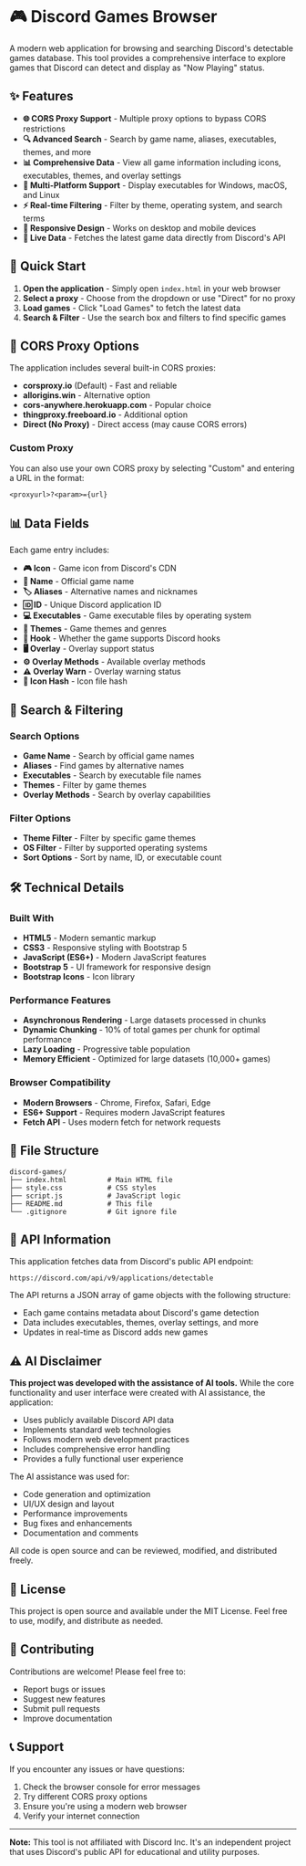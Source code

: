 # 🎮 Discord Games Browser

A modern web application for browsing and searching Discord's detectable games database. This tool provides a comprehensive interface to explore games that Discord can detect and display as "Now Playing" status.

## ✨ Features

- **🌐 CORS Proxy Support** - Multiple proxy options to bypass CORS restrictions
- **🔍 Advanced Search** - Search by game name, aliases, executables, themes, and more
- **📊 Comprehensive Data** - View all game information including icons, executables, themes, and overlay settings
- **🎨 Multi-Platform Support** - Display executables for Windows, macOS, and Linux
- **⚡ Real-time Filtering** - Filter by theme, operating system, and search terms
- **📱 Responsive Design** - Works on desktop and mobile devices
- **🔄 Live Data** - Fetches the latest game data directly from Discord's API

## 🚀 Quick Start

1. **Open the application** - Simply open `index.html` in your web browser
2. **Select a proxy** - Choose from the dropdown or use "Direct" for no proxy
3. **Load games** - Click "Load Games" to fetch the latest data
4. **Search & Filter** - Use the search box and filters to find specific games

## 🔧 CORS Proxy Options

The application includes several built-in CORS proxies:

- **corsproxy.io** (Default) - Fast and reliable
- **allorigins.win** - Alternative option
- **cors-anywhere.herokuapp.com** - Popular choice
- **thingproxy.freeboard.io** - Additional option
- **Direct (No Proxy)** - Direct access (may cause CORS errors)

### Custom Proxy

You can also use your own CORS proxy by selecting "Custom" and entering a URL in the format:

```
<proxyurl>?<param>={url}
```

## 📊 Data Fields

Each game entry includes:

- **🎮 Icon** - Game icon from Discord's CDN
- **📝 Name** - Official game name
- **🏷️ Aliases** - Alternative names and nicknames
- **🆔 ID** - Unique Discord application ID
- **💻 Executables** - Game executable files by operating system
- **🎨 Themes** - Game themes and genres
- **🔗 Hook** - Whether the game supports Discord hooks
- **🖥️ Overlay** - Overlay support status
- **⚙️ Overlay Methods** - Available overlay methods
- **⚠️ Overlay Warn** - Overlay warning status
- **🔑 Icon Hash** - Icon file hash

## 🎯 Search & Filtering

### Search Options

- **Game Name** - Search by official game names
- **Aliases** - Find games by alternative names
- **Executables** - Search by executable file names
- **Themes** - Filter by game themes
- **Overlay Methods** - Search by overlay capabilities

### Filter Options

- **Theme Filter** - Filter by specific game themes
- **OS Filter** - Filter by supported operating systems
- **Sort Options** - Sort by name, ID, or executable count

## 🛠️ Technical Details

### Built With

- **HTML5** - Modern semantic markup
- **CSS3** - Responsive styling with Bootstrap 5
- **JavaScript (ES6+)** - Modern JavaScript features
- **Bootstrap 5** - UI framework for responsive design
- **Bootstrap Icons** - Icon library

### Performance Features

- **Asynchronous Rendering** - Large datasets processed in chunks
- **Dynamic Chunking** - 10% of total games per chunk for optimal performance
- **Lazy Loading** - Progressive table population
- **Memory Efficient** - Optimized for large datasets (10,000+ games)

### Browser Compatibility

- **Modern Browsers** - Chrome, Firefox, Safari, Edge
- **ES6+ Support** - Requires modern JavaScript features
- **Fetch API** - Uses modern fetch for network requests

## 📁 File Structure

```
discord-games/
├── index.html          # Main HTML file
├── style.css           # CSS styles
├── script.js           # JavaScript logic
├── README.md           # This file
└── .gitignore          # Git ignore file
```

## 🔗 API Information

This application fetches data from Discord's public API endpoint:

```
https://discord.com/api/v9/applications/detectable
```

The API returns a JSON array of game objects with the following structure:

- Each game contains metadata about Discord's game detection
- Data includes executables, themes, overlay settings, and more
- Updates in real-time as Discord adds new games

## ⚠️ AI Disclaimer

**This project was developed with the assistance of AI tools.** While the core functionality and user interface were created with AI assistance, the application:

- Uses publicly available Discord API data
- Implements standard web technologies
- Follows modern web development practices
- Includes comprehensive error handling
- Provides a fully functional user experience

The AI assistance was used for:

- Code generation and optimization
- UI/UX design and layout
- Performance improvements
- Bug fixes and enhancements
- Documentation and comments

All code is open source and can be reviewed, modified, and distributed freely.

## 📄 License

This project is open source and available under the MIT License. Feel free to use, modify, and distribute as needed.

## 🤝 Contributing

Contributions are welcome! Please feel free to:

- Report bugs or issues
- Suggest new features
- Submit pull requests
- Improve documentation

## 📞 Support

If you encounter any issues or have questions:

1. Check the browser console for error messages
2. Try different CORS proxy options
3. Ensure you're using a modern web browser
4. Verify your internet connection

---

**Note:** This tool is not affiliated with Discord Inc. It's an independent project that uses Discord's public API for educational and utility purposes.
